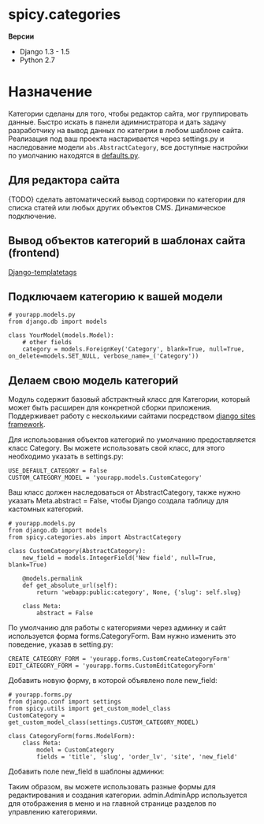 spicy.categories
================

**Версии**
- Django 1.3 - 1.5
- Python 2.7

Назначение
==========

Категории сделаны для того, чтобы редактор сайта, мог группировать данные.
Быстро искать в панели адимнистратора и дать задачу разработчику на вывод данных по категрии в любом шаблоне сайта.
Реализация под ваш проекта настаривается через settings.py и наследование модели ``abs.AbstractCategory``, все доступные настройки по умолчанию находятся в [defaults.py](./src/spicy/categories/defaults.py). 

Для редактора сайта
-------------------

{TODO} сделать автоматический вывод сортировки по категории для списка статей или любых других объектов CMS.
Динамическое подключение.

Вывод объектов категорий в шаблонах сайта (frontend)
-------------------------

[Django-templatetags](./src/spicy/categories/templatetags/)


Подключаем категорию к вашей модели
----------------------------------

    # yourapp.models.py
    from django.db import models
    
    class YourModel(models.Model):
        # other fields
        category = models.ForeignKey('Category', blank=True, null=True, on_delete=models.SET_NULL, verbose_name=_('Category'))


Делаем свою модель категорий
----------------------------

Модуль содержит базовый абстрактный класс для Категории, который может быть расширен для конкретной сборки приложения. Поддерживает работу с несколькими сайтами посредством [django sites framework](https://djbook.ru/rel1.4/ref/contrib/sites.html).

Для использования объектов категорий по умолчанию предоставляется класс Category. Вы можете использовать свой класс, для этого необходимо указать в settings.py:

    USE_DEFAULT_CATEGORY = False
    CUSTOM_CATEGORY_MODEL = 'yourapp.models.CustomCategory'

Ваш класс должен наследоваться от AbstractCategory, также нужно указать Meta.abstract = False, чтобы Django создала таблицу для кастомных категорий.

    # yourapp.models.py
    from django.db import models
    from spicy.categories.abs import AbstractCategory

    class CustomCategory(AbstractCategory):
        new_field = models.IntegerField('New field', null=True, blank=True)

        @models.permalink
        def get_absolute_url(self):
            return 'webapp:public:category', None, {'slug': self.slug}

        class Meta:
            abstract = False

По умолчанию для работы с категориями через админку и сайт используется форма forms.CategoryForm. Вам нужно изменить это поведение, указав в setting.py:

    CREATE_CATEGORY_FORM = 'yourapp.forms.CustomCreateCategoryForm'
    EDIT_CATEGORY_FORM = 'yourapp.forms.CustomEditCategoryForm'
    
Добавить новую форму, в которой объявлено поле new_field:

    # yourapp.forms.py
    from django.conf import settings
    from spicy.utils import get_custom_model_class
    CustomCategory = get_custom_model_class(settings.CUSTOM_CATEGORY_MODEL)

    class CategoryForm(forms.ModelForm):
        class Meta:
            model = CustomCategory
            fields = 'title', 'slug', 'order_lv', 'site', 'new_field'
            
Добавить поле new_field в шаблоны админки:

    

Таким образом, вы можете использовать разные формы для редактирования и создания категории.
admin.AdminApp используется для отображения в меню и на главной странице разделов по управлению категориями.
